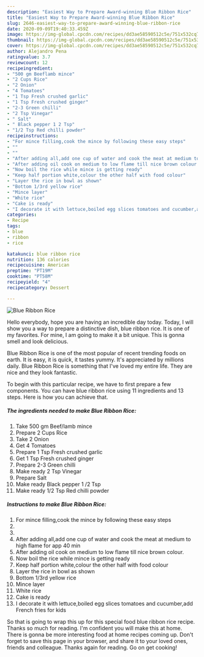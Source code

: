 ```yaml
---
description: "Easiest Way to Prepare Award-winning Blue Ribbon Rice"
title: "Easiest Way to Prepare Award-winning Blue Ribbon Rice"
slug: 2646-easiest-way-to-prepare-award-winning-blue-ribbon-rice
date: 2020-09-09T19:40:33.459Z
image: https://img-global.cpcdn.com/recipes/dd3ae58590512c5e/751x532cq70/blue-ribbon-rice-recipe-main-photo.jpg
thumbnail: https://img-global.cpcdn.com/recipes/dd3ae58590512c5e/751x532cq70/blue-ribbon-rice-recipe-main-photo.jpg
cover: https://img-global.cpcdn.com/recipes/dd3ae58590512c5e/751x532cq70/blue-ribbon-rice-recipe-main-photo.jpg
author: Alejandro Pena
ratingvalue: 3.7
reviewcount: 12
recipeingredient:
- "500 gm Beeflamb mince"
- "2 Cups Rice"
- "2 Onion"
- "4 Tomatoes"
- "1 Tsp Fresh crushed garlic"
- "1 Tsp Fresh crushed ginger"
- "2-3 Green chilli"
- "2 Tsp Vinegar"
- " Salt"
- " Black pepper 1 2 Tsp"
- "1/2 Tsp Red chilli powder"
recipeinstructions:
- "For mince filling,cook the mince by following these easy steps"
- ""
- ""
- "After adding all,add one cup of water and cook the meat at medium to high flame for app 40 min"
- "After adding oil cook on medium to low flame till nice brown colour."
- "Now boil the rice while mince is getting ready"
- "Keep half portion white,colour the other half with food colour"
- "Layer the rice in bowl as shown"
- "Bottom 1/3rd yellow rice"
- "Mince layer"
- "White rice"
- "Cake is ready"
- "I decorate it with lettuce,boiled egg slices tomatoes and cucumber,add French fries for kids"
categories:
- Recipe
tags:
- blue
- ribbon
- rice

katakunci: blue ribbon rice 
nutrition: 136 calories
recipecuisine: American
preptime: "PT19M"
cooktime: "PT58M"
recipeyield: "4"
recipecategory: Dessert

---
```



![Blue Ribbon Rice](https://img-global.cpcdn.com/recipes/dd3ae58590512c5e/751x532cq70/blue-ribbon-rice-recipe-main-photo.jpg)

Hello everybody, hope you are having an incredible day today. Today, I will show you a way to prepare a distinctive dish, blue ribbon rice. It is one of my favorites. For mine, I am going to make it a bit unique. This is gonna smell and look delicious.

Blue Ribbon Rice is one of the most popular of recent trending foods on earth. It is easy, it is quick, it tastes yummy. It's appreciated by millions daily. Blue Ribbon Rice is something that I've loved my entire life. They are nice and they look fantastic.




To begin with this particular recipe, we have to first prepare a few components. You can have blue ribbon rice using 11 ingredients and 13 steps. Here is how you can achieve that.

<!--inarticleads1-->

##### The ingredients needed to make Blue Ribbon Rice:

1. Take 500 gm Beef/lamb mince
1. Prepare 2 Cups Rice
1. Take 2 Onion
1. Get 4 Tomatoes
1. Prepare 1 Tsp Fresh crushed garlic
1. Get 1 Tsp Fresh crushed ginger
1. Prepare 2-3 Green chilli
1. Make ready 2 Tsp Vinegar
1. Prepare  Salt
1. Make ready  Black pepper 1 /2 Tsp
1. Make ready 1/2 Tsp Red chilli powder




<!--inarticleads2-->

##### Instructions to make Blue Ribbon Rice:

1. For mince filling,cook the mince by following these easy steps
1. 
1. 
1. After adding all,add one cup of water and cook the meat at medium to high flame for app 40 min
1. After adding oil cook on medium to low flame till nice brown colour.
1. Now boil the rice while mince is getting ready
1. Keep half portion white,colour the other half with food colour
1. Layer the rice in bowl as shown
1. Bottom 1/3rd yellow rice
1. Mince layer
1. White rice
1. Cake is ready
1. I decorate it with lettuce,boiled egg slices tomatoes and cucumber,add French fries for kids




So that is going to wrap this up for this special food blue ribbon rice recipe. Thanks so much for reading. I'm confident you will make this at home. There is gonna be more interesting food at home recipes coming up. Don't forget to save this page in your browser, and share it to your loved ones, friends and colleague. Thanks again for reading. Go on get cooking!
